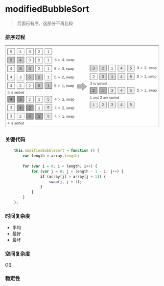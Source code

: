 # modifiedBubbleSort
>后面已有序，这部分不再比较
### 排序过程

![modifiedBubbleSort](./images/modifiedBubbleSort.PNG)
### 关键代码
``` js
    this.modifiedBubbleSort = function () {
        var length = array.length;

        for (var i = 0; i < length; i++) {
            for (var j = 0; j < length - 1 - i; j++) {
                if (array[j] > array[j + 1]) {
                    swap(j, j + 1);
                }
            }
        }
    };
```
### 时间复杂度
- 平均
- 最好
- 最坏

### 空间复杂度
O()

### 稳定性